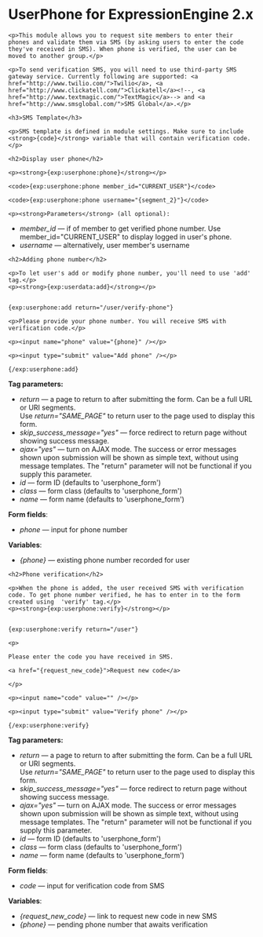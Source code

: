 <h1>UserPhone for ExpressionEngine 2.x</h1>

	<p>This module allows you to request site members to enter their phones and validate them via SMS (by asking users to enter the code they've received in SMS). When phone is verified, the user can be moved to another group.</p>
    
    <p>To send verification SMS, you will need to use third-party SMS gateway service. Currently following are supported: <a href="http://www.twilio.com/">Twilio</a>, <a href="http://www.clickatell.com/">Clickatell</a><!--, <a href="http://www.textmagic.com/">TextMagic</a>--> and <a href="http://www.smsglobal.com/">SMS Global</a>.</p>

	<h3>SMS Template</h3>
	
	<p>SMS template is defined in module settings. Make sure to include <strong>{code}</strong> variable that will contain verification code.</p>
	
	<h2>Display user phone</h2>
	
	<p><strong>{exp:userphone:phone}</strong></p>
	
	<code>{exp:userphone:phone member_id="CURRENT_USER"}</code>
	
	<code>{exp:userphone:phone username="{segment_2}"}</code>
	
	<p><strong>Parameters</strong> (all optional): 
<ul>
<li><dfn>member_id</dfn> &mdash; if of member to get verified phone number. Use member_id="CURRENT_USER" to display logged in user's phone.</li>
<li><dfn>username</dfn> &mdash; alternatively, user member's username</li>
</ul>
</p>
	
	<h2>Adding phone number</h2>
	
	<p>To let user's add or modify phone number, you'll need to use 'add' tag.</p>
	<p><strong>{exp:userdata:add}</strong></p>

<code>
{exp:userphone:add return="/user/verify-phone"}<br />
&lt;p&gt;Please provide your phone number. You will receive SMS with verification code.&lt;/p&gt;<br />
&lt;p&gt;&lt;input name="phone" value="{phone}" /&gt;&lt;/p&gt;<br />
&lt;p&gt;&lt;input type="submit" value="Add phone" /&gt;&lt;/p&gt;<br />
{/exp:userphone:add}
</code> 

<p><strong>Tag parameters:</strong>
<ul>
<li><dfn>return</dfn> &mdash; a page to return to after submitting the form. Can be a full URL or URI segments.<br />Use <em>return="SAME_PAGE"</em> to return user to the page used to display this form.</li>
<li><dfn>skip_success_message="yes"</dfn> &mdash; force redirect to return page without showing success message.</li>
<li><dfn>ajax="yes"</dfn> &mdash; turn on AJAX mode. The success or error messages shown upon submission will be shown as simple text, without using message templates. The "return" parameter will not be functional if you supply this parameter.</li>
<li><dfn>id</dfn> &mdash; form ID (defaults to 'userphone_form')</li>
<li><dfn>class</dfn> &mdash; form class (defaults to 'userphone_form')</li>
<li><dfn>name</dfn> &mdash; form name (defaults to 'userphone_form')</li>
</ul>
</p>

<p><strong>Form fields</strong>:
<ul>
<li><dfn>phone</dfn> &mdash; input for phone number</li>
</ul>
</p>

<p><strong>Variables</strong>:
<ul>
<li><dfn>{phone}</dfn> &mdash; existing phone number recorded for user</li>
</ul>
</p>


	<h2>Phone verification</h2>
	
	<p>When the phone is added, the user received SMS with verification code. To get phone number verified, he has to enter in to the form created using  'verify' tag.</p>
	<p><strong>{exp:userphone:verify}</strong></p>

<code>
{exp:userphone:verify return="/user"}<br />
&lt;p&gt;<br />
Please enter the code you have received in SMS. <br />
&lt;a href="{request_new_code}"&gt;Request new code&lt;/a&gt;<br />
&lt;/p&gt;<br />
&lt;p&gt;&lt;input name="code" value="" /&gt;&lt;/p&gt;<br />
&lt;p&gt;&lt;input type="submit" value="Verify phone" /&gt;&lt;/p&gt;<br />
{/exp:userphone:verify}
</code> 

<p><strong>Tag parameters:</strong>
<ul>
<li><dfn>return</dfn> &mdash; a page to return to after submitting the form. Can be a full URL or URI segments.<br />Use <em>return="SAME_PAGE"</em> to return user to the page used to display this form.</li>
<li><dfn>skip_success_message="yes"</dfn> &mdash; force redirect to return page without showing success message.</li>
<li><dfn>ajax="yes"</dfn> &mdash; turn on AJAX mode. The success or error messages shown upon submission will be shown as simple text, without using message templates. The "return" parameter will not be functional if you supply this parameter.</li>
<li><dfn>id</dfn> &mdash; form ID (defaults to 'userphone_form')</li>
<li><dfn>class</dfn> &mdash; form class (defaults to 'userphone_form')</li>
<li><dfn>name</dfn> &mdash; form name (defaults to 'userphone_form')</li>
</ul>
</p>

<p><strong>Form fields</strong>:
<ul>
<li><dfn>code</dfn> &mdash; input for verification code from SMS</li>
</ul>
</p>

<p><strong>Variables</strong>:
<ul>
<li><dfn>{request_new_code}</dfn> &mdash; link to request new code in new SMS</li>
<li><dfn>{phone}</dfn> &mdash; pending phone number that awaits verification</li>
</ul>
</p>